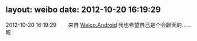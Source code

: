 layout: weibo
date: 2012-10-20 16:19:29
---
<meta name="referrer" content="no-referrer" />

2012-10-20 16:19:29  &nbsp;&nbsp;&nbsp;&nbsp;&nbsp;&nbsp; 来自 <a href="http://app.weibo.com/t/feed/l4RWD" rel="nofollow">Weico.Android</a>
我也希望自己是个会聊天的……咳 ​​​

